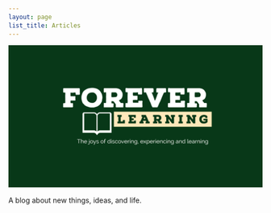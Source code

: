 ```yaml
---
layout: page
list_title: Articles
---
```


![Blog logo](assets/header.png)

A blog about new things, ideas, and life.

